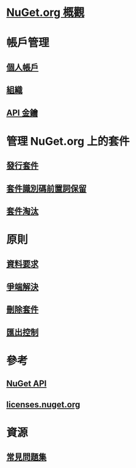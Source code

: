 # [NuGet.org 概觀](overview-nuget-org.md)
# 帳戶管理
## [個人帳戶](individual-accounts.md)
## [組織](organizations-on-nuget-org.md)
## [API 金鑰](scoped-api-keys.md)
# 管理 NuGet.org 上的套件
## [發行套件](publish-a-package.md)
## [套件識別碼前置詞保留](id-prefix-reservation.md)
## [套件淘汰](deprecate-packages.md)
# 原則
## [資料要求](policies/Data-requests.md)
## [爭端解決](policies/dispute-resolution.md)
## [刪除套件](policies/deleting-packages.md)
## [匯出控制](policies/export-control.md)
# 參考
## [NuGet API](../api/overview.md)
## [licenses.nuget.org](licenses.nuget.org.md)
# 資源
## [常見問題集](nuget-org-faq.md)
